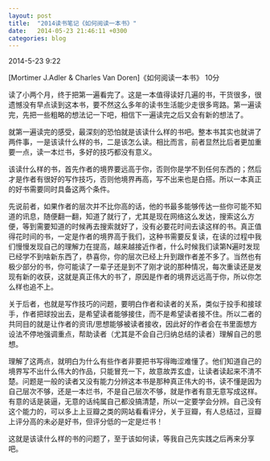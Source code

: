 ```yaml
---
layout: post
title:  "2014读书笔记《如何阅读一本书》"
date:   2014-05-23 21:46:11 +0300
categories: blog
---
```

2014-5-23 9:22

[Mortimer J.Adler & Charles Van Doren]《如何阅读一本书》 10分

读了小两个月，终于把第一遍看完了。这是一本值得读好几遍的书，干货很多，很遗憾没有早点读到这本书，要不然这么多年的读书生活能少走很多弯路。第一遍读完，先把一些粗略的想法记一下吧，相信下一遍读完之后又会有新的想法了。

就第一遍读完的感受，最深刻的恐怕就是该读什么样的书吧。整本书其实也就讲了两件事，一是该读什么样的书，二是该怎么读。相比而言，前者显然比后者更加重要一点，读一本烂书，多好的技巧都没有意义。

该读什么样的书，首先作者的境界要远高于你，否则你是学不到任何东西的；然后才是作者有很好的写作技巧，否则他境界再高，写不出来也是白搭。所以一本真正的好书需要同时具备这两个条件。

先说前者，如果作者的层次并不比你高的话，他的书最多能够传达一些你可能不知道的讯息，随便翻一翻，知道了就行了，尤其是现在网络这么发达，搜索这么方便，等到需要知道的时候再去搜索就好了，没有必要花时间去读这样的书。真正值得花时间的书，一定是作者的境界高于我们，这种书需要反复读，在读的过程中我们慢慢发现自己的理解力在提高，越来越接近作者，什么时候我们读第N遍时发现已经学不到啥新东西了，恭喜你，你的层次已经上升到跟作者差不多了。当然也有极少部分的书，你可能读了一辈子还是到不了刚才说的那种情况，每次重读还是发现有新的收获，这就是真正伟大的书了，原因是作者的境界远远高于你，所以你怎么样也追不上。

关于后者，也就是写作技巧的问题，要明白作者和读者的关系，类似于投手和接球手，作者把球投出去，是希望读者能够接住，而不是希望读者接不住。所以二者的共同目的就是让作者的资讯/思想能够被读者接收，因此好的作者会在书里面想方设法不停地强调重点，帮助读者（尤其是不会自己归纳总结的读者）理解自己的思想。

理解了这两点，就明白为什么有些作者非要把书写得晦涩难懂了。他们知道自己的境界写不出什么伟大的作品，只能冒充一下，故意故弄玄虚，让读者读起来不清不楚。问题是一般的读者又没有能力分辨这本书是那种真正伟大的书，读不懂是因为自己层次不够，还是一本烂书，不是自己层次不够，就是作者有意无意写成这样。有意的话是装逼，无意的话纯属自己都没搞清楚，所以一定要学会分辨。自己没有这个能力的，可以多上上豆瓣之类的网站看看评分，关于豆瓣，有人总结过，豆瓣上评分高的未必是好书，但评分低的一定是烂书！

这就是该读什么样的书的问题了，至于该如何读，等我自己先实践之后再来分享吧。
